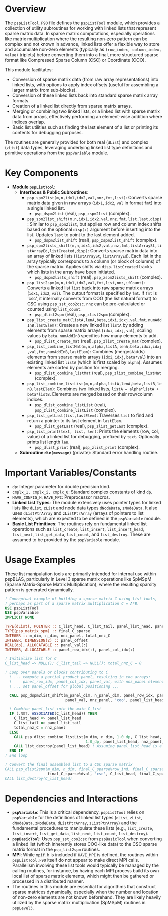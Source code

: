 # Overview

The `pspListTool.F90` file defines the `pspListTool` module, which provides a collection of utility subroutines for working with linked lists that represent sparse matrix data. In sparse matrix computations, especially operations like matrix multiplication where the resulting non-zero pattern can be complex and not known in advance, linked lists offer a flexible way to store and accumulate non-zero elements (typically as `(row_index, column_index, value)` triplets) before converting them into a final, more structured sparse format like Compressed Sparse Column (CSC) or Coordinate (COO).

This module facilitates:
*   Conversion of sparse matrix data (from raw array representations) into linked lists, with options to apply index offsets (useful for assembling a larger matrix from sub-blocks).
*   Conversion of these linked lists back into standard sparse matrix array formats.
*   Creation of a linked list directly from sparse matrix arrays.
*   Merging or combining two linked lists, or a linked list with sparse matrix data from arrays, effectively performing an element-wise addition where indices overlap.
*   Basic list utilities such as finding the last element of a list or printing its contents for debugging purposes.

The routines are generally provided for both real (`dList`) and complex (`zList`) data types, leveraging underlying linked list type definitions and primitive operations from the `pspVariable` module.

# Key Components

*   **Module `pspListTool`**:
    *   **Interfaces & Public Subroutines**:
        *   `psp_spm2list(m,n,idx1,idx2,val,nnz,fmt,list)`: Converts sparse matrix data given in raw arrays (`idx1`, `idx2`, `val` in format `fmt`) into a single linked list.
            *   `psp_dspm2list` (real), `psp_zspm2list` (complex).
        *   `psp_spm2list_shift(m,n,idx1,idx2,val,nnz,fmt,list,last,disp)`: Similar to `psp_spm2list`, but applies row and column index shifts based on the optional `disp(:)` argument before inserting into the list. Updates `last` to point to the last element added.
            *   `psp_dspm2list_shift` (real), `psp_zspm2list_shift` (complex).
        *   `psp_spm2lists_shift(m,n,idx1,idx2,val,nnz,fmt,listArraySt,listArrayEd,listCreated,disp)`: Converts sparse matrix data into an array of linked lists (`listArraySt`, `listArrayEd`). Each list in the array typically corresponds to a column (or block of columns) of the sparse matrix. Applies shifts via `disp`. `listCreated` tracks which lists in the array have been initiated.
            *   `psp_dspm2lists_shift` (real), `psp_zspm2lists_shift` (complex).
        *   `psp_list2spm(m,n,idx1,idx2,val,fmt,list,nnz,ifCount)`: Converts a linked list `list` back into raw sparse matrix arrays (`idx1`, `idx2`, `val`). The output format is specified by `fmt`. If `fmt` is 'csc', it internally converts from COO (the list natural format) to CSC using `psp_sst_coo2csc`. `nnz` can be pre-calculated or counted using `list_count`.
            *   `psp_dlist2spm` (real), `psp_zlist2spm` (complex).
        *   `psp_list_create_mat(listA,lenA,beta,idxi,idxj,val,fmt,numAddInB,lastElem)`: Creates a new linked list `listA` by adding elements from sparse matrix arrays (`idxi`, `idxj`, `val`), scaling values by `beta`. `numAddInB` specifies how many elements to add.
            *   `psp_dlist_create_mat` (real), `psp_zlist_create_mat` (complex).
        *   `psp_list_combine_listMat(m,n,alpha,listA,lenA,beta,idxi,idxj,val,fmt,numAddInB,lastElem)`: Combines (merges/adds) elements from sparse matrix arrays (`idxi`, `idxj`, `beta*val`) into an existing linked list `listA` (which is first scaled by `alpha`). Assumes elements are sorted by position for merging.
            *   `psp_dlist_combine_listMat` (real), `psp_zlist_combine_listMat` (complex).
        *   `psp_list_combine_listList(m,n,alpha,listA,lenA,beta,listB,lenB,lastElem)`: Combines two linked lists, `listA = alpha*listA + beta*listB`. Elements are merged based on their row/column indices.
            *   `psp_dlist_combine_listList` (real), `psp_zlist_combine_listList` (complex).
        *   `psp_list_getLast(list,lastElem)`: Traverses `list` to find and return a pointer to its last element in `lastElem`.
            *   `psp_dlist_getLast` (real), `psp_zlist_getLast` (complex).
        *   `psp_list_print(text, list, len)`: Prints the elements (row, col, value) of a linked list for debugging, prefixed by `text`. Optionally prints list length `len`.
            *   `psp_dlist_print` (real), `psp_zlist_print` (complex).
    *   **Subroutine `die(message)`** (private): Standard error handling routine.

# Important Variables/Constants

*   `dp`: Integer parameter for double precision kind.
*   `cmplx_1, cmplx_i, cmplx_0`: Standard complex constants of kind `dp`.
*   `HAVE_CONFIG_H`, `HAVE_MPI`: Preprocessor macros.
*   **Linked List Types**: The module extensively uses pointer types for linked lists like `dList`, `zList` and node data types `dNodeData`, `zNodeData`. It also uses `dListPtrArray` and `zListPtrArray` (arrays of pointers to list elements), which are expected to be defined in the `pspVariable` module.
*   **Basic List Primitives**: The routines rely on fundamental linked list operations such as `list_create`, `list_insert`, `list_insert_head`, `list_next`, `list_get_data`, `list_count`, and `list_destroy`. These are assumed to be provided by the `pspVariable` module.

# Usage Examples

These list manipulation tools are primarily intended for internal use within pspBLAS, particularly in Level 3 sparse matrix operations like SpMSpM (Sparse Matrix-Sparse Matrix Multiplication), where the resulting sparsity pattern is generated dynamically.

```fortran
! Conceptual example of building a sparse matrix C using list tools,
! perhaps as part of a sparse matrix multiplication C = A*B.
USE pspListTool
USE pspVariable
IMPLICIT NONE

TYPE(dList), POINTER :: C_list_head, C_list_tail, panel_list_head, panel_list_tail
TYPE(psp_matrix_spm) :: final_C_sparse
INTEGER :: m_dim, n_dim, nnz_panel, total_nnz_C
INTEGER, DIMENSION(2) :: panel_offset
REAL(dp), ALLOCATABLE :: panel_val(:)
INTEGER, ALLOCATABLE :: panel_row_idx(:), panel_col_idx(:)

! Initialize list for C
C_list_head => NULL(); C_list_tail => NULL(); total_nnz_C = 0

! Loop over panels or blocks contributing to C
  ! ... compute a partial product panel, resulting in coo arrays:
  !     panel_row_idx, panel_col_idx, panel_val, with nnz_panel elements ...
  ! ... set panel_offset for global positioning ...

  CALL psp_dspm2list_shift(m_panel_dim, n_panel_dim, panel_row_idx, panel_col_idx, &
                           panel_val, nnz_panel, 'coo', panel_list_head, panel_list_tail, panel_offset)

  ! Combine panel_list into the main C_list
  IF (.NOT. ASSOCIATED(C_list_head)) THEN
    C_list_head => panel_list_head
    C_list_tail => panel_list_tail
    total_nnz_C = nnz_panel
  ELSE
    CALL psp_dlist_combine_listList(m_dim, n_dim, 1.0_dp, C_list_head, total_nnz_C, &
                                    1.0_dp, panel_list_head, nnz_panel, C_list_tail)
    CALL list_destroy(panel_list_head) ! Assuming panel_list_head is a distinct list
  END IF
! End loop

! Convert the final assembled list to a CSC sparse matrix
CALL psp_dlist2spm(m_dim, n_dim, final_C_sparse%row_ind, final_C_sparse%col_ptr, &
                   final_C_sparse%dval, 'csc', C_list_head, final_C_sparse%nnz, .TRUE.)
CALL list_destroy(C_list_head)
```

# Dependencies and Interactions

*   **`pspVariable`**: This is a critical dependency. `pspListTool` relies on `pspVariable` for the definitions of linked list types (`dList`, `zList`, `dNodeData`, `zNodeData`, `dListPtrArray`, `zListPtrArray`) and the fundamental procedures to manipulate these lists (e.g., `list_create`, `list_insert`, `list_get_data`, `list_next`, `list_count`, `list_destroy`).
*   **`pspBasicTool`**: Uses `psp_sst_coo2csc` from `pspBasicTool` when converting a linked list (which inherently stores COO-like data) to the CSC sparse matrix format in the `psp_list2spm` routines.
*   **MPI**: While `mpif.h` is included if `HAVE_MPI` is defined, the routines within `pspListTool.F90` itself do not appear to make direct MPI calls. Parallelism involving these list tools would typically be managed by the calling routines, for instance, by having each MPI process build its own local list of sparse matrix elements, which might then be gathered or processed in a distributed manner.
*   The routines in this module are essential for algorithms that construct sparse matrices dynamically, especially when the number and location of non-zero elements are not known beforehand. They are likely heavily utilized by the sparse matrix multiplication (SpMSpM) routines in `pspLevel3`.
